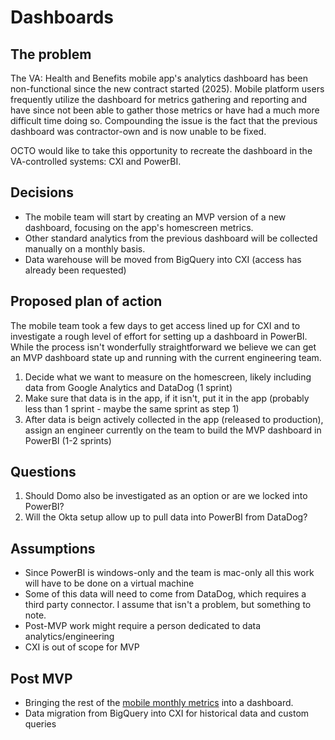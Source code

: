 # Dashboards

## The problem

The VA: Health and Benefits mobile app's analytics dashboard has been non-functional since the new contract started (2025). Mobile platform users frequently utilize the dashboard for metrics gathering and reporting and have since not been able to gather those metrics or have had a much more difficult time doing so. Compounding the issue is the fact that the previous dashboard was contractor-own and is now unable to be fixed. 

OCTO would like to take this opportunity to recreate the dashboard in the VA-controlled systems: CXI and PowerBI.

## Decisions

- The mobile team will start by creating an MVP version of a new dashboard, focusing on the app's homescreen metrics.
- Other standard analytics from the previous dashboard will be collected manually on a monthly basis.
- Data warehouse will be moved from BigQuery into CXI (access has already been requested)

## Proposed plan of action

The mobile team took a few days to get access lined up for CXI and to investigate a rough level of effort for setting up a dashboard in PowerBI. While the process isn't wonderfully straightforward we believe we can get an MVP dashboard state up and running with the current engineering team.

1. Decide what we want to measure on the homescreen, likely including data from Google Analytics and DataDog (1 sprint)
2. Make sure that data is in the app, if it isn't, put it in the app (probably less than 1 sprint - maybe the same sprint as step 1)
3. After data is beign actively collected in the app (released to production), assign an engineer currently on the team to build the MVP dashboard in PowerBI (1-2 sprints)

## Questions

1. Should Domo also be investigated as an option or are we locked into PowerBI?
2. Will the Okta setup allow up to pull data into PowerBI from DataDog?

## Assumptions

- Since PowerBI is windows-only and the team is mac-only all this work will have to be done on a virtual machine
- Some of this data will need to come from DataDog, which requires a third party connector. I assume that isn't a problem, but something to note.
- Post-MVP work might require a person dedicated to data analytics/engineering
- CXI is out of scope for MVP

## Post MVP
- Bringing the rest of the [mobile monthly metrics](https://github.com/department-of-veterans-affairs/va.gov-team/tree/master/products/va-mobile-app/analytics#monthly-mobile-metrics) into a dashboard.
- Data migration from BigQuery into CXI for historical data and custom queries


